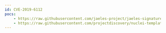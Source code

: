 ```yaml
---
id: CVE-2019-6112
pocs:
    - https://raw.githubusercontent.com/jaeles-project/jaeles-signatures/master/cves/wordpress-xss-cve-2019-6112.yaml
    - https://raw.githubusercontent.com/projectdiscovery/nuclei-templates/master/cves/CVE-2019-6112.yaml
---
```

